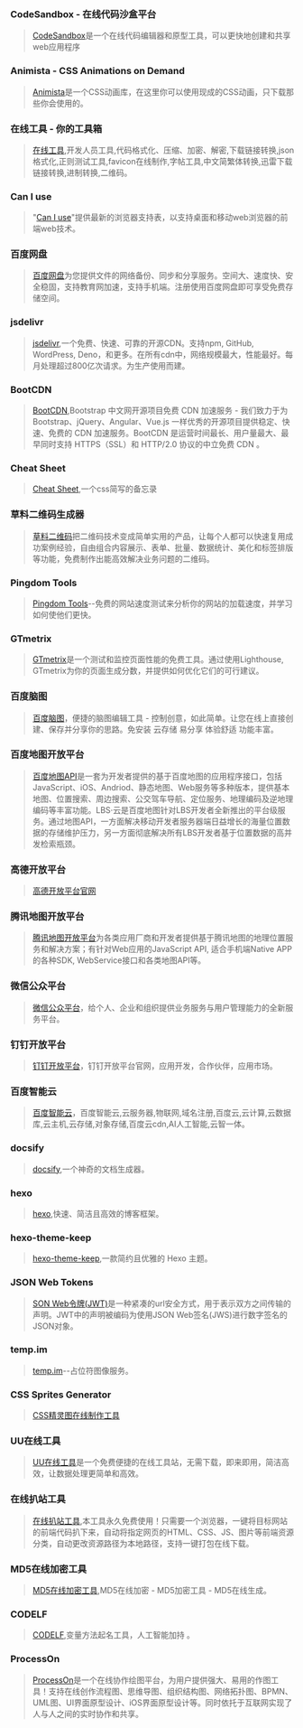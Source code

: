 ### CodeSandbox - 在线代码沙盒平台
>  [CodeSandbox](https://codesandbox.io/)是一个在线代码编辑器和原型工具，可以更快地创建和共享web应用程序

### Animista - CSS Animations on Demand
>  [Animista](https://animista.net/)是一个CSS动画库，在这里你可以使用现成的CSS动画，只下载那些你会使用的。

### 在线工具 - 你的工具箱
>  [在线工具](https://tool.lu/),开发人员工具,代码格式化、压缩、加密、解密,下载链接转换,json格式化,正则测试工具,favicon在线制作,字帖工具,中文简繁体转换,迅雷下载链接转换,进制转换,二维码。

### Can I use
>  "[Can I use](https://caniuse.com/)"提供最新的浏览器支持表，以支持桌面和移动web浏览器的前端web技术。

### 百度网盘
>  [百度网盘](https://pan.baidu.com/)为您提供文件的网络备份、同步和分享服务。空间大、速度快、安全稳固，支持教育网加速，支持手机端。注册使用百度网盘即可享受免费存储空间。

### jsdelivr
>  [jsdelivr](https://www.jsdelivr.com/),一个免费、快速、可靠的开源CDN。支持npm, GitHub, WordPress, Deno，和更多。在所有cdn中，网络规模最大，性能最好。每月处理超过800亿次请求。为生产使用而建。

### BootCDN
>  [BootCDN](https://www.bootcdn.cn/),Bootstrap 中文网开源项目免费 CDN 加速服务 - 我们致力于为 Bootstrap、jQuery、Angular、Vue.js 一样优秀的开源项目提供稳定、快速、免费的 CDN 加速服务。BootCDN 是运营时间最长、用户量最大、最早同时支持 HTTPS（SSL）和 HTTP/2.0 协议的中立免费 CDN 。

### Cheat Sheet
>  [Cheat Sheet](https://docs.emmet.io/cheat-sheet/),一个css简写的备忘录

### 草料二维码生成器
>  [草料二维码](https://cli.im/)把二维码技术变成简单实用的产品，让每个人都可以快速复用成功案例经验，自由组合内容展示、表单、批量、数据统计、美化和标签排版等功能，免费制作出能高效解决业务问题的二维码。

### Pingdom Tools
>  [Pingdom Tools](https://tools.pingdom.com/)--免费的网站速度测试来分析你的网站的加载速度，并学习如何使他们更快。

### GTmetrix
>  [GTmetrix](https://gtmetrix.com/)是一个测试和监控页面性能的免费工具。通过使用Lighthouse, GTmetrix为你的页面生成分数，并提供如何优化它们的可行建议。

### 百度脑图
>  [百度脑图](https://naotu.baidu.com/)，便捷的脑图编辑工具 - 控制创意，如此简单。让您在线上直接创建、保存并分享你的思路。免安装 云存储 易分享 体验舒适 功能丰富。

### 百度地图开放平台
>  [百度地图API](https://lbsyun.baidu.com/)是一套为开发者提供的基于百度地图的应用程序接口，包括JavaScript、iOS、Andriod、静态地图、Web服务等多种版本，提供基本地图、位置搜索、周边搜索、公交驾车导航、定位服务、地理编码及逆地理编码等丰富功能。LBS·云是百度地图针对LBS开发者全新推出的平台级服务。通过地图API，一方面解决移动开发者服务器端日益增长的海量位置数据的存储维护压力，另一方面彻底解决所有LBS开发者基于位置数据的高并发检索瓶颈。

### 高德开放平台
> [高德开放平台官网](https://lbs.amap.com/)

### 腾讯地图开放平台
>  [腾讯地图开放平台](https://lbs.qq.com/)为各类应用厂商和开发者提供基于腾讯地图的地理位置服务和解决方案；有针对Web应用的JavaScript API, 适合手机端Native APP的各种SDK, WebService接口和各类地图API等。

### 微信公众平台
>  [微信公众平台](https://mp.weixin.qq.com/)，给个人、企业和组织提供业务服务与用户管理能力的全新服务平台。

### 钉钉开放平台
>  [钉钉开放平台](https://open.dingtalk.com/)，钉钉开放平台官网，应用开发，合作伙伴，应用市场。

### 百度智能云
>  [百度智能云](https://cloud.baidu.com/)，百度智能云,云服务器,物联网,域名注册,百度云,云计算,云数据库,云主机,云存储,对象存储,百度云cdn,AI人工智能,云智一体。

### docsify
>  [docsify](https://docsify.js.org/#/),一个神奇的文档生成器。

### hexo
>  [hexo](https://hexo.io/zh-cn/),快速、简洁且高效的博客框架。

### hexo-theme-keep
>  [hexo-theme-keep](https://keep-docs.xpoet.cn/),一款简约且优雅的 Hexo 主题。  

### JSON Web Tokens
>  [SON Web令牌(JWT)](https://jwt.io/)是一种紧凑的url安全方式，用于表示双方之间传输的声明。JWT中的声明被编码为使用JSON Web签名(JWS)进行数字签名的JSON对象。

### temp.im
>  [temp.im](https://temp.im/)--占位符图像服务。

### CSS Sprites Generator
>  [CSS精灵图在线制作工具](https://www.toptal.com/developers/css/sprite-generator)

### UU在线工具
>  [UU在线工具](https://uutool.cn/)是一个免费便捷的在线工具站，无需下载，即来即用，简洁高效，让数据处理更简单和高效。

### 在线扒站工具
>  [在线扒站工具](https://bazhan.me/),本工具永久免费使用！只需要一个浏览器，一键将目标网站的前端代码扒下来，自动将指定网页的HTML、CSS、JS、图片等前端资源分类，自动更改资源路径为本地路径，支持一键打包在线下载。

### MD5在线加密工具
>  [MD5在线加密工具](https://md5jiami.bmcx.com/),MD5在线加密 - MD5加密工具 - MD5在线生成。

### CODELF
>  [CODELF](https://unbug.github.io/codelf/),变量方法起名工具，人工智能加持 。

### ProcessOn
>  [ProcessOn](https://www.processon.com/)是一个在线协作绘图平台，为用户提供强大、易用的作图工具！支持在线创作流程图、思维导图、组织结构图、网络拓扑图、BPMN、UML图、UI界面原型设计、iOS界面原型设计等。同时依托于互联网实现了人与人之间的实时协作和共享。